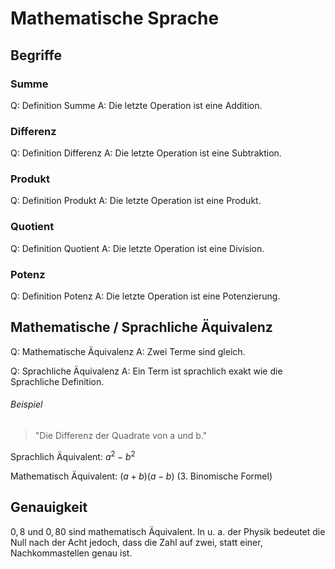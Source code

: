 # Mathematische Sprache

## Begriffe

### Summe

Q: Definition Summe
A: Die letzte Operation ist eine Addition.
<!--ID: 1757402348472-->

### Differenz

Q: Definition Differenz
A: Die letzte Operation ist eine Subtraktion.
<!--ID: 1757402348475-->

### Produkt

Q: Definition Produkt
A: Die letzte Operation ist eine Produkt.
<!--ID: 1757402348476-->

### Quotient

Q: Definition Quotient
A: Die letzte Operation ist eine Division.
<!--ID: 1757402348477-->

### Potenz

Q: Definition Potenz
A: Die letzte Operation ist eine Potenzierung.
<!--ID: 1757402348478-->

## Mathematische / Sprachliche Äquivalenz

Q: Mathematische Äquivalenz
A: Zwei Terme sind gleich.
<!--ID: 1757402941216-->

Q: Sprachliche Äquivalenz
A: Ein Term ist sprachlich exakt wie die Sprachliche Definition.
<!--ID: 1757402941222-->

###### Beispiel

> "Die Differenz der Quadrate von a und b."

Sprachlich Äquivalent: $a^2 - b^2$

Mathematisch Äquivalent: $(a+b)(a-b)$ (3. Binomische Formel)

## Genauigkeit

$0,8$ und $0,80$ sind mathematisch Äquivalent. In u. a. der Physik bedeutet die Null nach der Acht jedoch, dass die Zahl auf zwei, statt einer, Nachkommastellen genau ist.
